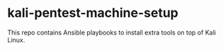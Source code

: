 # kali-pentest-machine-setup

This repo contains Ansible playbooks to install extra tools on top of Kali Linux.



